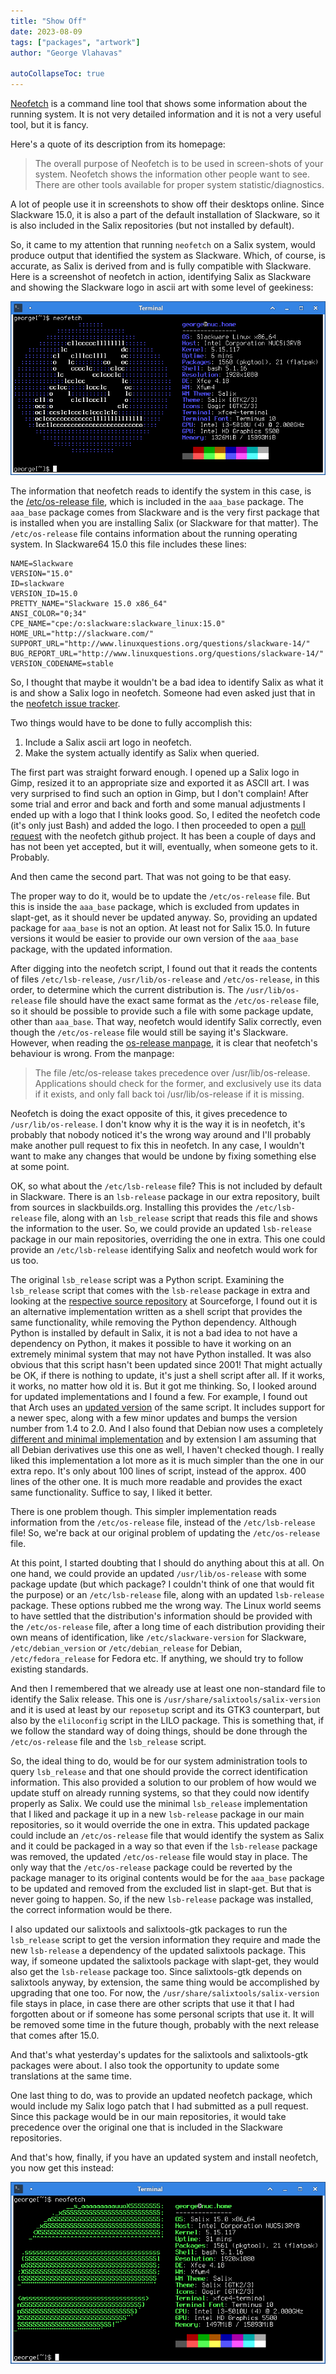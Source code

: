 ```yaml
---
title: "Show Off"
date: 2023-08-09
tags: ["packages", "artwork"]
author: "George Vlahavas"

autoCollapseToc: true
---
```


[Neofetch](https://github.com/dylanaraps/neofetch) is a command line tool that
shows some information about the running system. It is not very detailed
information and it is not a very useful tool, but it is fancy.

Here's a quote of its description from its homepage:

> The overall purpose of Neofetch is to be used in screen-shots of your system.
> Neofetch shows the information other people want to see. There are other
> tools available for proper system statistic/diagnostics.

A lot of people use it in screenshots to show off their desktops online. Since
Slackware 15.0, it is also a part of the default installation of Slackware, so
it is also included in the Salix repositories (but not installed by default).

So, it came to my attention that running `neofetch` on a Salix system, would
produce output that identified the system as Slackware. Which, of course, is
accurate, as Salix is derived from and is fully compatible with Slackware.
Here is a screenshot of neofetch in action, identifying Salix as Slackware
and showing the Slackware logo in ascii art with some level of geekiness:

![neofetch identifying as Slackware](neofetch-slackware.png)

The information that neofetch reads to identify the system in this case, is the
[/etc/os-release file](https://www.linux.org/docs/man5/os-release.html), which
is included in the `aaa_base` package. The `aaa_base` package comes from
Slackware and is the very first package that is installed when you are
installing Salix (or Slackware for that matter). The `/etc/os-release` file
contains information about the running operating system. In Slackware64 15.0
this file includes these lines:

```
NAME=Slackware
VERSION="15.0"
ID=slackware
VERSION_ID=15.0
PRETTY_NAME="Slackware 15.0 x86_64"
ANSI_COLOR="0;34"
CPE_NAME="cpe:/o:slackware:slackware_linux:15.0"
HOME_URL="http://slackware.com/"
SUPPORT_URL="http://www.linuxquestions.org/questions/slackware-14/"
BUG_REPORT_URL="http://www.linuxquestions.org/questions/slackware-14/"
VERSION_CODENAME=stable
```

So, I thought that maybe it wouldn't be a bad idea to identify Salix as what
it is and show a Salix logo in neofetch. Someone had even asked just that in the
[neofetch issue tracker](https://github.com/dylanaraps/neofetch/issues/2043).

Two things would have to be done to fully accomplish this:

1. Include a Salix ascii art logo in neofetch.
2. Make the system actually identify as Salix when queried.

The first part was straight forward enough. I opened up a Salix logo in Gimp,
resized it to an appropriate size and exported it as ASCII art. I was very
surprised to find such an option in Gimp, but I don't complain! After some
trial and error and back and forth and some manual adjustments I ended up with
a logo that I think looks good. So, I edited the neofetch code (it's only just
Bash) and added the logo. I then proceeded to open a
[pull request](https://github.com/dylanaraps/neofetch/pull/2357) with the
neofetch github project. It has been a couple of days and has not been
yet accepted, but it will, eventually, when someone gets to it. Probably.

And then came the second part. That was not going to be that easy.

The proper way to do it, would be to update the `/etc/os-release` file. But
this is inside the `aaa_base` package, which is excluded from updates in
slapt-get, as it should never be updated anyway. So, providing an updated
package for `aaa_base` is not an option. At least not for Salix 15.0. In
future versions it would be easier to provide our own version of the
`aaa_base` package, with the updated information.

After digging into the neofetch script, I found out that it reads the contents
of files `/etc/lsb-release`, `/usr/lib/os-release` and `/etc/os-release`, in
this order, to determine which the current distribution is. The
`/usr/lib/os-release` file should have the exact same format as the
`/etc/os-release` file, so it should be possible to provide such a file with
some package update, other than `aaa_base`. That way, neofetch would identify
Salix correctly, even though the `/etc/os-release` file would still be saying
it's Slackware. However, when reading the
[os-release manpage](https://www.linux.org/docs/man5/os-release.html), it
is clear that neofetch's behaviour is wrong. From the manpage:

> The file /etc/os-release takes precedence over /usr/lib/os-release.
> Applications should check for the former, and exclusively use its data if it
> exists, and only fall back toi /usr/lib/os-release if it is missing.

Neofetch is doing the exact opposite of this, it gives precedence to
`/usr/lib/os-release`. I don't know why it is the way it is in neofetch, it's
probably that nobody noticed it's the wrong way around and I'll probably
make another pull request to fix this in neofetch. In any case, I wouldn't
want to make any changes that would be undone by fixing something else at
some point.

OK, so what about the `/etc/lsb-release` file? This is not included by default
in Slackware. There is an `lsb-release` package in our extra repository, built
from sources in slackbuilds.org. Installing this provides the
`/etc/lsb-release` file, along with an `lsb_release` script that reads this
file and shows the information to the user. So, we could provide an updated
`lsb-release` package in our main repositories, overriding the one in extra.
This one could provide an `/etc/lsb-release` identifying Salix and neofetch
would work for us too.

The original `lsb_release` script was a Python script. Examining the
`lsb_release` script that comes with the `lsb-release` package in extra and
looking at the
[respective source repository](https://sourceforge.net/projects/lsb/files/lsb_release/)
at Sourceforge, I found out it is an alternative implementation written as a
shell script that provides the same functionality, while removing the Python
dependency. Although Python is installed by default in Salix, it is not a bad
idea to not have a dependency on Python, it makes it possible to have it
working on an extremely minimal system that may not have Python installed. It
was also obvious that this script hasn't been updated since 2001! That might
actually be OK, if there is nothing to update, it's just a shell script after
all. If it works, it works, no matter how old it is. But it got me thinking.
So, I looked around for updated implementations and I found a few. For example,
I found out that Arch uses an
[updated version](https://github.com/LinuxStandardBase/lsb-samples) of the same
script. It includes support for a newer spec, along with a few minor
updates and bumps the version number from 1.4 to 2.0. And I also found that
Debian now uses a completely
[different and minimal implementation](https://salsa.debian.org/gioele/lsb-release-minimal)
and by extension I am assuming that all Debian derivatives use this one as
well, I haven't checked though. I really liked this implementation a lot more
as it is much simpler than the one in our extra repo. It's only about 100 lines of
script, instead of the approx. 400 lines of the other one. It is much more
readable and provides the exact same functionality. Suffice to say, I liked it
better.

There is one problem though. This simpler implementation reads information
from the `/etc/os-release` file, instead of the `/etc/lsb-release` file! So,
we're back at our original problem of updating the `/etc/os-release` file.

At this point, I started doubting that I should do anything about this at all.
On one hand, we could provide an updated `/usr/lib/os-release` with some
package update (but which package? I couldn't think of one that would fit the
purpose) or an `/etc/lsb-release` file, along with an updated `lsb-release`
package. These options rubbed me the wrong way. The Linux world seems to
have settled that the distribution's information should be provided with
the `/etc/os-release` file, after a long time of each distribution providing
their own means of identification, like `/etc/slackware-version` for
Slackware, `/etc/debian_version` or `/etc/debian_release` for Debian,
`/etc/fedora_release` for Fedora etc. If anything, we should try to follow
existing standards.

And then I remembered that we already use at least one non-standard file to
identify the Salix release. This one is `/usr/share/salixtools/salix-version`
and it is used at least by our `reposetup` script and its GTK3 counterpart,
but also by the `eliloconfig` script in the LILO package. This is something
that, if we follow the standard way of doing things, should be done through
the `/etc/os-release` file and the `lsb_release` script.

So, the ideal thing to do, would be for our system administration tools
to query `lsb_release` and that one should provide the correct identification
information. This also provided a solution to our problem of how would we
update stuff on already running systems, so that they could now identify
properly as Salix. We could use the minimal `lsb_release` implementation
that I liked and package it up in a new `lsb-release` package in our main
repositories, so it would override the one in extra. This updated package
could include an `/etc/os-release` file that would identify the system as
Salix and it could be packaged in a way so that even if the `lsb-release`
package was removed, the updated `/etc/os-release` file would stay in place.
The only way that the `/etc/os-release` package could be reverted by the
package manager to its original contents would be for the `aaa_base` package
to be updated and removed from the excluded list in slapt-get. But that is
never going to happen. So, if the new `lsb-release` package was installed,
the correct information would be there.

I also updated our salixtools and salixtools-gtk packages to run the
`lsb_release` script to get the version information they require and made the
new `lsb-release` a dependency of the updated salixtools package. This way,
if someone updated the salixtools package with slapt-get, they would also get
the `lsb-release` package too. Since salixtools-gtk depends on salixtools
anyway, by extension, the same thing would be accomplished by upgrading that
one too. For now, the `/usr/share/salixtools/salix-version` file stays in
place, in case there are other scripts that use it that I had forgotten about
or if someone has some personal scripts that use it. It will be removed some
time in the future though, probably with the next release that comes after
15.0.

And that's what yesterday's updates for the salixtools and salixtools-gtk
packages were about. I also took the opportunity to update some translations
at the same time.

One last thing to do, was to provide an updated neofetch package, which would
include my Salix logo patch that I had submitted as a pull request. Since this
package would be in our main repositories, it would take precedence over the
original one that is included in the Slackware repositories.

And that's how, finally, if you have an updated system and install neofetch,
you now get this instead:

![neofetch identifying as Salix](neofetch-salix.png)
